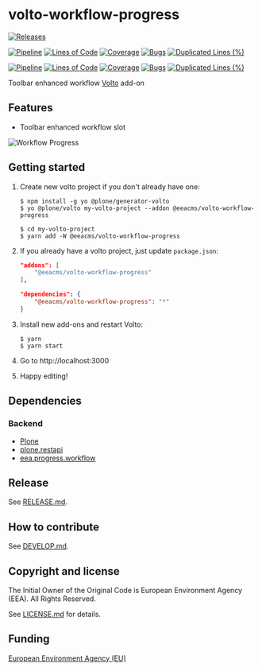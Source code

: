 # volto-workflow-progress

[![Releases](https://img.shields.io/github/v/release/eea/volto-workflow-progress)](https://github.com/eea/volto-workflow-progress/releases)

[![Pipeline](https://ci.eionet.europa.eu/buildStatus/icon?job=volto-addons%2Fvolto-workflow-progress%2Fmaster&subject=master)](https://ci.eionet.europa.eu/view/Github/job/volto-addons/job/volto-workflow-progress/job/master/display/redirect)
[![Lines of Code](https://sonarqube.eea.europa.eu/api/project_badges/measure?project=volto-workflow-progress-master&metric=ncloc)](https://sonarqube.eea.europa.eu/dashboard?id=volto-workflow-progress-master)
[![Coverage](https://sonarqube.eea.europa.eu/api/project_badges/measure?project=volto-workflow-progress-master&metric=coverage)](https://sonarqube.eea.europa.eu/dashboard?id=volto-workflow-progress-master)
[![Bugs](https://sonarqube.eea.europa.eu/api/project_badges/measure?project=volto-workflow-progress-master&metric=bugs)](https://sonarqube.eea.europa.eu/dashboard?id=volto-workflow-progress-master)
[![Duplicated Lines (%)](https://sonarqube.eea.europa.eu/api/project_badges/measure?project=volto-workflow-progress-master&metric=duplicated_lines_density)](https://sonarqube.eea.europa.eu/dashboard?id=volto-workflow-progress-master)

[![Pipeline](https://ci.eionet.europa.eu/buildStatus/icon?job=volto-addons%2Fvolto-workflow-progress%2Fdevelop&subject=develop)](https://ci.eionet.europa.eu/view/Github/job/volto-addons/job/volto-workflow-progress/job/develop/display/redirect)
[![Lines of Code](https://sonarqube.eea.europa.eu/api/project_badges/measure?project=volto-workflow-progress-develop&metric=ncloc)](https://sonarqube.eea.europa.eu/dashboard?id=volto-workflow-progress-develop)
[![Coverage](https://sonarqube.eea.europa.eu/api/project_badges/measure?project=volto-workflow-progress-develop&metric=coverage)](https://sonarqube.eea.europa.eu/dashboard?id=volto-workflow-progress-develop)
[![Bugs](https://sonarqube.eea.europa.eu/api/project_badges/measure?project=volto-workflow-progress-develop&metric=bugs)](https://sonarqube.eea.europa.eu/dashboard?id=volto-workflow-progress-develop)
[![Duplicated Lines (%)](https://sonarqube.eea.europa.eu/api/project_badges/measure?project=volto-workflow-progress-develop&metric=duplicated_lines_density)](https://sonarqube.eea.europa.eu/dashboard?id=volto-workflow-progress-develop)

Toolbar enhanced workflow [Volto](https://github.com/plone/volto) add-on

## Features

- Toolbar enhanced workflow slot

![Workflow Progress](https://github.com/eea/volto-workflow-progress/raw/develop/docs/volto-workflow-progress.gif)

## Getting started

1. Create new volto project if you don't already have one:

   ```
   $ npm install -g yo @plone/generator-volto
   $ yo @plone/volto my-volto-project --addon @eeacms/volto-workflow-progress

   $ cd my-volto-project
   $ yarn add -W @eeacms/volto-workflow-progress
   ```

1. If you already have a volto project, just update `package.json`:

   ```JSON
   "addons": [
       "@eeacms/volto-workflow-progress"
   ],

   "dependencies": {
       "@eeacms/volto-workflow-progress": "*"
   }
   ```

1. Install new add-ons and restart Volto:

   ```
   $ yarn
   $ yarn start
   ```

1. Go to http://localhost:3000

1. Happy editing!

## Dependencies

### Backend

- [Plone](https://plone.org/download)
- [plone.restapi](https://pypi.org/project/plone.restapi/)
- [eea.progress.workflow](https://pypi.org/project/eea.progress.workflow)

## Release

See [RELEASE.md](https://github.com/eea/volto-workflow-progress/blob/master/RELEASE.md).

## How to contribute

See [DEVELOP.md](https://github.com/eea/volto-workflow-progress/blob/master/DEVELOP.md).

## Copyright and license

The Initial Owner of the Original Code is European Environment Agency (EEA).
All Rights Reserved.

See [LICENSE.md](https://github.com/eea/volto-workflow-progress/blob/master/LICENSE.md) for details.

## Funding

[European Environment Agency (EU)](http://eea.europa.eu)
